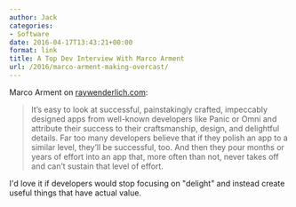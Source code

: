 ```yaml
---
author: Jack
categories:
- Software
date: 2016-04-17T13:43:21+00:00
format: link
title: A Top Dev Interview With Marco Arment
url: /2016/marco-arment-making-overcast/
---
```


Marco Arment on [raywenderlich.com][1]:

> It’s easy to look at successful, painstakingly crafted, impeccably designed apps from well-known developers like Panic or Omni and attribute their success to their craftsmanship, design, and delightful details. Far too many developers believe that if they polish an app to a similar level, they’ll be successful, too. And then they pour months or years of effort into an app that, more often than not, never takes off and can’t sustain that level of effort.

I'd love it if developers would stop focusing on "delight" and instead create useful things that have actual value.

 [1]: https://www.raywenderlich.com/129219/making-overcast-instapaper-tumblr-top-dev-interview-marco-arment
